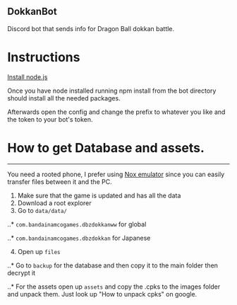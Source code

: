 DokkanBot
---
Discord bot that sends info for Dragon Ball dokkan battle. 




# Instructions
[Install node.js]( https://nodejs.org/en/download/)

Once you have node installed running npm install from the bot directory should install all the needed packages. 

Afterwards open the config and change the prefix to whatever you like and the token to your bot's token.
# How to get Database and assets. 
---
You need a rooted phone, I prefer using [Nox emulator](https://www.bignox.com/) since you can easily transfer files between it and the PC.
1. Make sure that the game is updated and has all the data
2. Download a root explorer 
3. Go to `data/data/`

..* `com.bandainamcogames.dbzdokkanww` for global

..* `com.bandainamcogames.dbzdokkan` for Japanese

4. Open up `files`

..* Go to `backup` for the database and then copy it to the main folder then decrypt it

..* For the assets open up `assets` and copy the .cpks to the images folder and unpack them. Just look up "How to unpack cpks" on google.
